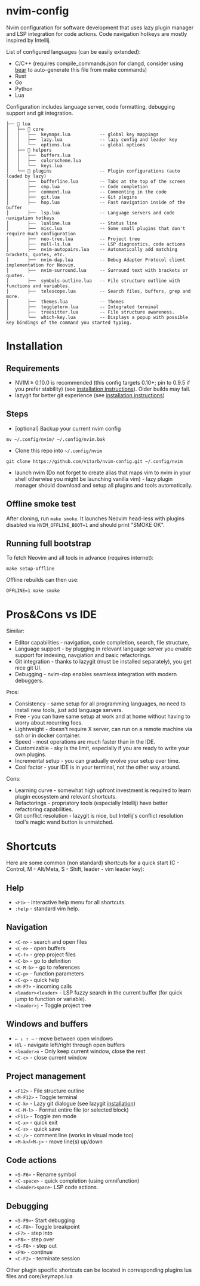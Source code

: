 # nvim-config

Nvim configuration for software development that uses lazy plugin manager and LSP integration for code actions.
Code navigation hotkeys are mostly inspired by Intellij.

List of configured languages (can be easily extended):
* C/C++ (requires compile_commands.json for clangd, consider using [bear](https://github.com/rizsotto/Bear) to auto-generate this file from make commands)
* Rust
* Go
* Python
* Lua

Configuration includes language server, code formatting, debugging support and git integration.

```
├──  lua
│   ├──  core
│   │   ├──  keymaps.lua           -- global key mappings
│   │   ├──  lazy.lua              -- lazy config and leader key
│   │   └──  options.lua           -- global options
│   ├──  helpers
│   │   ├──  buffers.lua
│   │   ├──  colorscheme.lua
│   │   └──  keys.lua
│   └──  plugins                  -- Plugin configurations (auto loaded by lazy)    
│       ├──  bufferline.lua        -- Tabs at the top of the screen
│       ├──  cmp.lua               -- Code completion
│       ├──  comment.lua           -- Commenting in the code
│       ├──  git.lua               -- Git plugins
│       ├──  hop.lua               -- Fast navigation inside of the buffer
│       ├──  lsp.lua               -- Language servers and code navigation hotkeys
│       ├──  lualine.lua           -- Status line
│       ├──  misc.lua              -- Some small plugins that don't require much configuration
│       ├──  neo-tree.lua          -- Project tree
│       ├──  null-ls.lua           -- LSP diagnostics, code actions
│       ├──  nvim-autopairs.lua    -- Automatically add matching brackets, quotes, etc.
│       ├──  nvim-dap.lua          -- Debug Adapter Protocol client implementation for Neovim.
│       ├──  nvim-surround.lua     -- Surround text with brackets or quotes.
│       ├──  symbols-outline.lua   -- File structure outline with functions and variables.
│       ├──  telescope.lua         -- Search files, buffers, grep and more.
│       ├──  themes.lua            -- Themes
│       ├──  toggleterm.lua        -- Integrated terminal
│       ├──  treesitter.lua        -- File structure awareness.
│       └──  which-key.lua         -- Displays a popup with possible key bindings of the command you started typing.
```

# Installation
## Requirements
* NVIM ≥ 0.10.0 is recommended (this config targets 0.10+; pin to 0.9.5 if you prefer stability)
  (see [installation instructions](https://github.com/neovim/neovim/wiki/Installing-Neovim)). Older builds may fail.
* lazygit for better git experience (see [installation instructions](https://github.com/jesseduffield/lazygit#installation))

## Steps
* [optional] Backup your current nvim config 
```
mv ~/.config/nvim/ ~/.config/nvim.bak
```
* Clone this repo into `~/.config/nvim`
```
git clone https://github.com/vitarb/nvim-config.git ~/.config/nvim
```
* launch nvim (Do not forget to create alias that maps vim to nvim in your shell otherwise you might be launching vanilla vim) -
lazy plugin manager should download and setup all plugins and tools automatically.
## Offline smoke test
After cloning, run `make smoke`.
It launches Neovim head-less with plugins disabled via `NVIM_OFFLINE_BOOT=1` and should print "SMOKE OK".

## Running full bootstrap
To fetch Neovim and all tools in advance (requires internet):
```
make setup-offline
```

Offline rebuilds can then use:
```
OFFLINE=1 make smoke
```


# Pros&Cons vs IDE
Similar:
* Editor capabilities - navigation, code completion, search, file structure, 
* Language support - by plugging in relevant language server you enable support for indexing, navgiation and basic refactorings.
* Git integration - thanks to lazygit (must be installed separately), you get nice git UI.
* Debugging - nvim-dap enables seamless integration with modern debuggers.

Pros:
* Consistency - same setup for all programming languages, no need to install new tools, just add language servers.
* Free - you can have same setup at work and at home without having to worry about recurring fees.
* Lightweight - doesn't require X server, can run on a remote machine via ssh or in docker container.
* Speed - most operations are much faster than in the IDE.
* Customizable - sky is the limit, especially if you are ready to write your own plugins.
* Incremental setup - you can gradually evolve your setup over time.
* Cool factor - your IDE is in your terminal, not the other way around.

Cons:
* Learning curve - somewhat high upfront investment is required to learn plugin ecosystem and relevant shortcuts.
* Refactorings - propriatory tools (especially Intellij) have better refactoring capabilities.
* Git conflict resolution - lazygit is nice, but Intellij's conflict resolution tool's magic wand button is unmatched.

# Shortcuts

Here are some common (non standard) shortcuts for a quick start (C - Control, M - Alt/Meta, S - Shift, leader - vim leader key):
## Help
* `<F1>` - interactive help menu for all shortcuts.
* `:help` - standard vim help.
## Navigation
* `<C-n>` - search and open files  
* `<C-e>` - open buffers
* `<C-f>` - grep project files
* `<C-b>` - go to definition
* `<C-M-b>` - go to references
* `<C-p>` - function parameters
* `<C-q>` - quick help
* `<M-F7>` - incoming calls
* `<leader><leader>` - LSP fuzzy search in the current buffer (for quick jump to function or variable).
* `<leader>j` - Toggle project tree

## Windows and buffers
* `← ↓ ↑ →` - move between open windows
* `H`/`L` - navigate left/right through open buffers
* `<leader>o` - Only keep current window, close the rest
* `<C-c>` - close current window

## Project management
* `<F12>` - File structure outline
* `<M-F12>` - Toggle terminal
* `<C-k>` - Lazy git dialogue (see lazygit [installation](https://github.com/jesseduffield/lazygit#installation))
* `<C-M-l>` - Format entire file (or selected block)
* `<F11>` - Toggle zen mode
* `<C-x>` - quick exit
* `<C-s>` - quick save
* `<C-/>` - comment line (works in visual mode too)
* `<M-k>`/`<M-j>` - move line(s) up/down

## Code actions
* `<S-F6>` - Rename symbol
* `<C-space>` - quick completion (using omnifunction)
* `<leader>space`- LSP code actions.

## Debugging
* `<S-F9>`- Start debugging
* `<C-F8>`- Toggle breakpoint
* `<F7>` - step into
* `<F8>` - step over
* `<S-F8>` - step out
* `<F9>` - continue
* `<C-F2>` - terminate session

Other plugin specific shortcuts can be located in corresponding plugins lua files and core/keymaps.lua
